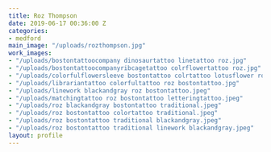 ```yaml
---
title: Roz Thompson
date: 2019-06-17 00:36:00 Z
categories:
- medford
main_image: "/uploads/rozthompson.jpg"
work_images:
- "/uploads/bostontattoocompany dinosaurtattoo linetattoo roz.jpg"
- "/uploads/bostontattoocompanyribcagetattoo colrflowertattoo roz.jpg"
- "/uploads/colorfulflowersleeve bostontattoo colrtattoo lotusflower roz.jpg"
- "/uploads/librariantattoo colorfultattoo roz bostontattoo.jpg"
- "/uploads/linework blackandgray roz bostontattoo.jpeg"
- "/uploads/matchingtattoo roz bostontattoo letteringtattoo.jpeg"
- "/uploads/roz blackandgray bostontattoo traditional.jpeg"
- "/uploads/roz bostontattoo colortattoo traditional.jpeg"
- "/uploads/roz bostontattoo traditional blackandgray.jpeg"
- "/uploads/roz bostontattoo traditional linework blackandgray.jpeg"
layout: profile
---
```


